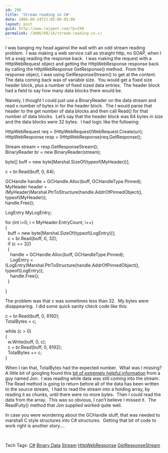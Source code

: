```yaml
---
id: 290
title: 'Stream reading in C#'
date: 2006-08-24T21:05:00-05:00
layout: post
guid: http://www.rajapet.com/?p=290
permalink: /2006/08/24/stream-reading-in-c/
---
```

I was banging my head against the wall with an odd stream reading problem.  I was making a web service call as straight http, no SOAP, when I hit a snag reading the response back.  I was making the request with a HttpWebRequest object and getting the HttpWebResponse response back by calling the HttpWebResponse GetResponse() method.  From the response object, I was using GetResponseStream() to get at the content.  The data coming back was of variable size.  You would get a fixed size header block, plus a number of fixed sized data entries.  The header block had a field to say how many data blocks there would be.

Naively, I thought I could just use a BinaryReader on the data stream and read x number of bytes in for the header block.  The I would parse that header to the get number of data blocks and then call Read() for that number of data blocks.  Let&#8217;s say that the header block was 64 bytes in size and the data blocks were 32 bytes.  I had logic like the following:</p> 

HttpWebRequest req = (HttpWebRequest)WebRequest.Create(uri);  
HttpWebResponse resp = (HttpWebResponse)req.GetResponse(); 

Stream stream = resp.GetResponseStream();  
BinaryReader br = new BinaryReader(stream); 

byte[] buff = new byte[Marshal.SizeOf(typeof(MyHeader))]; 

c = br.Read(buff, 0, 64);

GCHandle handle = GCHandle.Alloc(buff, GCHandleType.Pinned);  
MyHeader header = (MyHeader)Marshal.PtrToStructure(handle.AddrOfPinnedObject(), typeof(MyHeader));  
handle.Free();

LogEntry MyLogEntry;

for (int i=0; i < MyHeader.EntryCount; i++)  
{  
  buff = new byte[Marshal.SizeOf(typeof(LogEntry))];  
  c = br.Read(buff, 0, 32);  
  if (c == 32)  
  {  
    handle = GCHandle.Alloc(buff, GCHandleType.Pinned);  
    LogEntry = (LogEntry)Marshal.PtrToStructure(handle.AddrOfPinnedObject(), typeof(LogEntry));  
    handle.Free();  
  }

}

The problem was that c was sometimes less than 32.  My bytes were disappearing.  I did some quick sanity check code like this:

c = br.Read(buff, 0, 8192);  
TotalBytes = c;</p> 

while (c > 0)  
{  
  w.Write(buff, 0, c);  
  c = br.Read(buff, 0, 8192);  
  TotalBytes += c;  
} 

When I ran that, TotalBytes had the expected number.  What was I missing?  A little bit of googling found this [bit of extremely helpful information](http://www.yoda.arachsys.com/csharp/readbinary.html) from a guy named Jon.  I was reading while data was still coming into the stream.  The Read method is going to return before all of the data has been written to the source stream,  I had to read the stream into a holding array, by reading it as chunks, until there were no more bytes.  Then I could read the data from the array.  This was so obvious, I can&#8217;t believe I missed it.  The ReadFully() method that Jon supplied worked quite well.

In case you were wondering about the GCHandle stuff, that was needed to marshall C style structures into C# structures.  Getting that bit of code to work right is another story&#8230;.

 

<div>
  Tech Tags: <a href="http://technorati.com/tag/C#" rel="tag">C#</a> <a href="http://technorati.com/tag/Binary+Data" rel="tag">Binary Data</a> <a href="http://technorati.com/tag/Stream" rel="tag">Stream</a> <a href="http://technorati.com/tag/HttpWebResponse" rel="tag">HttpWebResponse</a> <a href="http://technorati.com/tag/GetResponseStream" rel="tag">GetResponseStream</a>
</div>